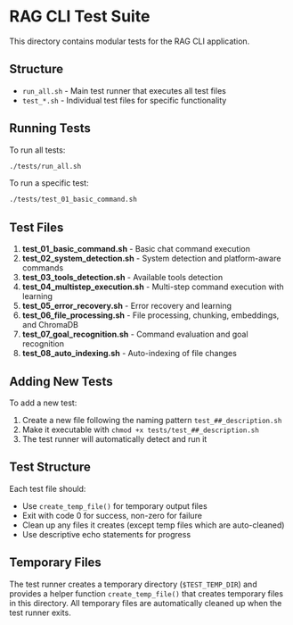 # RAG CLI Test Suite

This directory contains modular tests for the RAG CLI application.

## Structure

- `run_all.sh` - Main test runner that executes all test files
- `test_*.sh` - Individual test files for specific functionality

## Running Tests

To run all tests:
```bash
./tests/run_all.sh
```

To run a specific test:
```bash
./tests/test_01_basic_command.sh
```

## Test Files

1. **test_01_basic_command.sh** - Basic chat command execution
2. **test_02_system_detection.sh** - System detection and platform-aware commands
3. **test_03_tools_detection.sh** - Available tools detection
4. **test_04_multistep_execution.sh** - Multi-step command execution with learning
5. **test_05_error_recovery.sh** - Error recovery and learning
6. **test_06_file_processing.sh** - File processing, chunking, embeddings, and ChromaDB
7. **test_07_goal_recognition.sh** - Command evaluation and goal recognition
8. **test_08_auto_indexing.sh** - Auto-indexing of file changes

## Adding New Tests

To add a new test:

1. Create a new file following the naming pattern `test_##_description.sh`
2. Make it executable with `chmod +x tests/test_##_description.sh`
3. The test runner will automatically detect and run it

## Test Structure

Each test file should:
- Use `create_temp_file()` for temporary output files
- Exit with code 0 for success, non-zero for failure
- Clean up any files it creates (except temp files which are auto-cleaned)
- Use descriptive echo statements for progress

## Temporary Files

The test runner creates a temporary directory (`$TEST_TEMP_DIR`) and provides a helper function `create_temp_file()` that creates temporary files in this directory. All temporary files are automatically cleaned up when the test runner exits.
